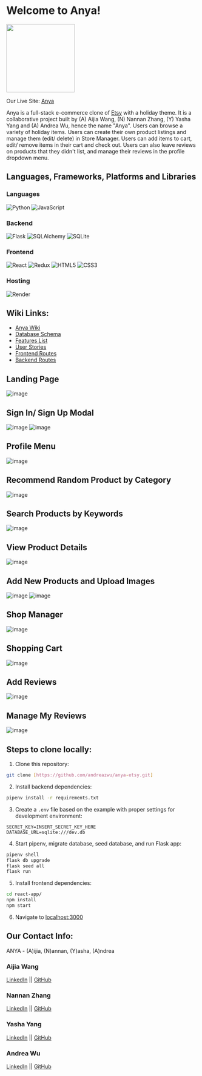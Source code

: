 # Welcome to Anya!

<img src="https://static.tvtropes.org/pmwiki/pub/images/anya_happy.png" width=180px height=180px></img>

Our Live Site: [Anya](https://anya-etsy.onrender.com/)

Anya is a full-stack e-commerce clone of [Etsy](https://www.etsy.com/) with a holiday theme. It is a collaborative project built by (A) Aijia Wang, (N) Nannan Zhang, (Y) Yasha Yang and (A) Andrea Wu, hence the name "Anya". Users can browse a variety of holiday items. Users can create their own product listings and manage them (edit/ delete) in Store Manager. Users can add items to cart, edit/ remove items in their cart and check out. Users can also leave reviews on products that they didn't list, and manage their reviews in the profile dropdown menu. 


## Languages, Frameworks, Platforms and Libraries

### Languages
![Python](https://img.shields.io/badge/python-3670A0?style=for-the-badge&logo=python&logoColor=ffdd54) ![JavaScript](https://img.shields.io/badge/javascript-%23323330.svg?style=for-the-badge&logo=javascript&logoColor=%23F7DF1E)

### Backend
![Flask](https://img.shields.io/badge/flask-%23000.svg?style=for-the-badge&logo=flask&logoColor=white) ![SQLAlchemy](https://img.shields.io/badge/SQLAlchemy-100000?style=for-the-badge&logo=sql&logoColor=BA1212&labelColor=AD0000&color=A90000) ![SQLite](https://img.shields.io/badge/sqlite-%2307405e.svg?style=for-the-badge&logo=sqlite&logoColor=white)

### Frontend
![React](https://img.shields.io/badge/react-%2320232a.svg?style=for-the-badge&logo=react&logoColor=%2361DAFB) ![Redux](https://img.shields.io/badge/redux-%23593d88.svg?style=for-the-badge&logo=redux&logoColor=white) ![HTML5](https://img.shields.io/badge/html5-%23E34F26.svg?style=for-the-badge&logo=html5&logoColor=white) ![CSS3](https://img.shields.io/badge/css3-%231572B6.svg?style=for-the-badge&logo=css3&logoColor=white)

### Hosting
![Render](https://img.shields.io/badge/Render-12100E?style=for-the-badge&logo=Render)

## Wiki Links:
* [Anya Wiki](https://github.com/andreazwu/anya-etsy/wiki)
* [Database Schema](https://github.com/andreazwu/anya-etsy/wiki/Database-Schema)
* [Features List](https://github.com/andreazwu/anya-etsy/wiki/Feature-List)
* [User Stories](https://github.com/andreazwu/anya-etsy/wiki/User-Stories)
* [Frontend Routes](https://github.com/andreazwu/anya-etsy/wiki/Frontend-Routes)
* [Backend Routes](https://github.com/andreazwu/anya-etsy/wiki/Backend-Routes)

## Landing Page
![image](https://user-images.githubusercontent.com/17817050/202823155-460deba0-da4d-46af-a1aa-6309e55f7003.png)

## Sign In/ Sign Up Modal
![image](https://user-images.githubusercontent.com/17817050/202824213-0894a618-1ce7-4f50-822f-f27ff93a8ce1.png)
![image](https://user-images.githubusercontent.com/17817050/202824234-8f1c4ff9-a107-4f49-8ead-be7e101bdbfd.png)


## Profile Menu
![image](https://user-images.githubusercontent.com/17817050/202823104-934e3468-4d85-47cf-a6ac-40e57bcf8840.png)

## Recommend Random Product by Category
![image](https://user-images.githubusercontent.com/17817050/202823266-43a96420-f8d2-4264-a487-8656cf4d365d.png)

## Search Products by Keywords
![image](https://user-images.githubusercontent.com/17817050/202823327-60cc7a48-ca9a-4a7a-9f17-d0ee6e8f71a1.png)


## View Product Details
![image](https://user-images.githubusercontent.com/17817050/202823821-86dc1659-2146-44c1-9d8c-dd555be30ed7.png)


## Add New Products and Upload Images
![image](https://user-images.githubusercontent.com/17817050/202824507-ac681031-86bb-419d-a758-dcfe36c3a592.png)
![image](https://user-images.githubusercontent.com/17817050/202824554-ba64d20d-cf56-4f71-9ced-8604b1344ea9.png)


## Shop Manager
![image](https://user-images.githubusercontent.com/17817050/202823981-581e9534-7243-43fb-a73d-89d419896969.png)

## Shopping Cart
![image](https://user-images.githubusercontent.com/17817050/202861268-058568fa-92cf-42d7-a9b1-37c4693d9968.png)


## Add Reviews
![image](https://user-images.githubusercontent.com/17817050/202824090-f9137b72-2b08-4200-9ae2-7758394720c9.png)


## Manage My Reviews
![image](https://user-images.githubusercontent.com/17817050/202824412-188642ee-7a47-479a-9422-b59f5fa6df32.png)


## Steps to clone locally:
1. Clone this repository:
```bash
git clone [https://github.com/andreazwu/anya-etsy.git]
```

2. Install backend dependencies:

```bash
pipenv install -r requirements.txt
```

3. Create a `.env` file based on the example with proper settings for development environment:
```
SECRET_KEY=INSERT_SECRET_KEY_HERE
DATABASE_URL=sqlite:///dev.db
```

4. Start pipenv, migrate database, seed database, and run Flask app:

```bash
pipenv shell
flask db upgrade
flask seed all
flask run
```

5. Install frontend dependencies:

```bash
cd react-app/
npm install
npm start
```

6. Navigate to [localhost:3000](http://localhost:3000)



## Our Contact Info:

ANYA - (A)ijia, (N)annan, (Y)asha, (A)ndrea

### Aijia Wang

[LinkedIn](https://www.linkedin.com/in/aijia-wang-b18726131/) || [GitHub](https://github.com/wangaijia618)

### Nannan Zhang

[LinkedIn](https://www.linkedin.com/in/nannan-zhang-2333b021b/) || [GitHub](https://github.com/codeznn)

### Yasha Yang

[LinkedIn](https://www.linkedin.com/in/yashayang/) || [GitHub](https://github.com/yashayang)

### Andrea Wu

[LinkedIn](https://www.linkedin.com/in/andreazwu/) || [GitHub](https://github.com/andreazwu)

